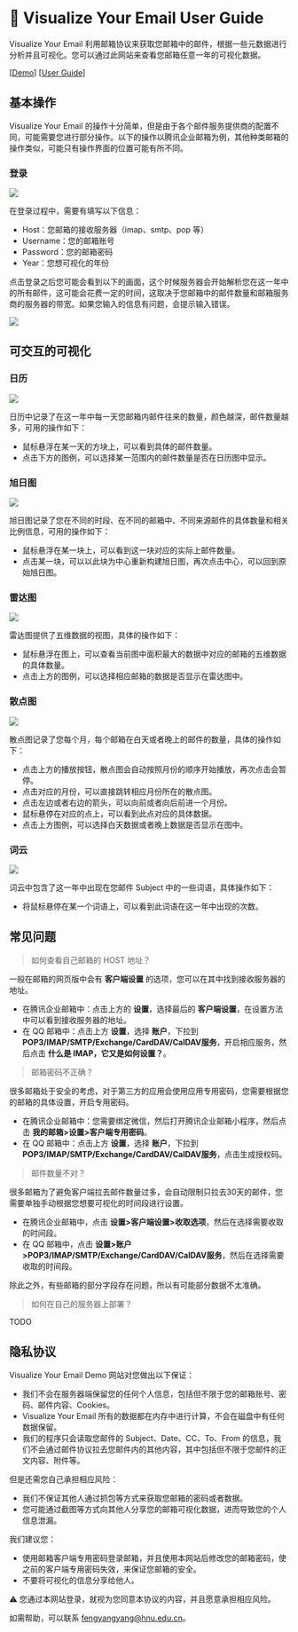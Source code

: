 # 📧 Visualize Your Email User Guide

Visualize Your Email 利用邮箱协议来获取您邮箱中的邮件，根据一些元数据进行分析并且可视化。您可以通过此网站来查看您邮箱任意一年的可视化数据。

[[Demo](http://v.api.ifffff.cn/)] [[User Guide](https://cynricfeng.github.io/Visualize-Your-Email/)]

## 基本操作

Visualize Your Email 的操作十分简单，但是由于各个邮件服务提供商的配置不同，可能需要您进行部分操作。以下的操作以腾讯企业邮箱为例，其他种类邮箱的操作类似，可能只有操作界面的位置可能有所不同。

### 登录

![](./assert/login.png)

在登录过程中，需要有填写以下信息：

* Host：您邮箱的接收服务器（imap、smtp、pop 等）
* Username：您的邮箱账号
* Password：您的邮箱密码
* Year：您想可视化的年份

点击登录之后您可能会看到以下的画面，这个时候服务器会开始解析您在这一年中的所有邮件，这可能会花费一定的时间，这取决于您邮箱中的邮件数量和邮箱服务商的服务器的带宽。如果您输入的信息有问题，会提示输入错误。

![](./assert/wait.png)

## 可交互的可视化

### 日历

![](./assert/calendar.png)

日历中记录了在这一年中每一天您邮箱内邮件往来的数量，颜色越深，邮件数量越多，可用的操作如下：

* 鼠标悬浮在某一天的方块上，可以看到具体的邮件数量。
* 点击下方的图例，可以选择某一范围内的邮件数量是否在日历图中显示。

### 旭日图

![](./assert/sunrise.png)

旭日图记录了您在不同的时段、在不同的邮箱中、不同来源邮件的具体数量和相关比例信息，可用的操作如下：

* 鼠标悬浮在某一块上，可以看到这一块对应的实际上邮件数量。
* 点击某一块，可以以此块为中心重新构建旭日图，再次点击中心，可以回到原始旭日图。

### 雷达图

![](./assert/radar.png)

雷达图提供了五维数据的视图，具体的操作如下：

* 鼠标悬浮在图上，可以查看当前图中面积最大的数据中对应的邮箱的五维数据的具体数量。
* 点击上方的图例，可以选择相应邮箱的数据是否显示在雷达图中。

### 散点图

![](./assert/scater.png)

散点图记录了您每个月，每个邮箱在白天或者晚上的邮件的数量，具体的操作如下：

* 点击上方的播放按钮，散点图会自动按照月份的顺序开始播放，再次点击会暂停。
* 点击对应的月份，可以直接跳转相应月份所在的散点图。
* 点击左边或者右边的箭头，可以向前或者向后前进一个月份。
* 鼠标悬停在对应的点上，可以看到此点对应的具体数据。
* 点击上方图例，可以选择白天数据或者晚上数据是否显示在图中。

### 词云

![](./assert/wordcloud.png)

词云中包含了这一年中出现在您邮件 Subject 中的一些词语，具体操作如下：

* 将鼠标悬停在某一个词语上，可以看到此词语在这一年中出现的次数。

## 常见问题

> 如何查看自己邮箱的 HOST 地址？

一般在邮箱的网页版中会有 **客户端设置** 的选项，您可以在其中找到接收服务器的地址。

* 在腾讯企业邮箱中：点击上方的 **设置**，选择最后的 **客户端设置**，在设置方法中可以看到接收服务器的地址。
* 在 QQ 邮箱中：点击上方 **设置**，选择 **账户**，下拉到 **POP3/IMAP/SMTP/Exchange/CardDAV/CalDAV服务**，开启相应服务，然后点击 **什么是 IMAP，它又是如何设置？**。

> 邮箱密码不正确？

很多邮箱处于安全的考虑，对于第三方的应用会使用应用专用密码，您需要根据您的邮箱的具体设置，开启专用密码。

* 在腾讯企业邮箱中：您需要绑定微信，然后打开腾讯企业邮箱小程序，然后点击 **我的邮箱>设置>客户端专用密码**。
* 在 QQ 邮箱中：点击上方 **设置**，选择 **账户**，下拉到**POP3/IMAP/SMTP/Exchange/CardDAV/CalDAV服务**，点击生成授权码。

> 邮件数量不对？

很多邮箱为了避免客户端拉去邮件数量过多，会自动限制只拉去30天的邮件，您需要单独手动根据您想要可视化的时间段进行设置。

* 在腾讯企业邮箱中，点击 **设置>客户端设置>收取选项**，然后在选择需要收取的时间段。
* 在 QQ 邮箱中，点击 **设置>账户>POP3/IMAP/SMTP/Exchange/CardDAV/CalDAV服务**，然后在选择需要收取的时间段。

除此之外，有些邮箱的部分字段存在问题，所以有可能部分数据不太准确。

> 如何在自己的服务器上部署？

TODO

## 隐私协议

Visualize Your Email Demo 网站对您做出以下保证：

* 我们不会在服务器端保留您的任何个人信息，包括但不限于您的邮箱账号、密码、邮件内容、Cookies。
* Visualize Your Email 所有的数据都在内存中进行计算，不会在磁盘中有任何数据保留。
* 我们的程序只会读取您邮件的 Subject、Date、CC、To、From 的信息，我们不会通过邮件协议拉去您邮件内的其他内容，其中包括但不限于您邮件的正文内容、附件等。

但是还需您自己承担相应风险：

* 我们不保证其他人通过抓包等方式来获取您邮箱的密码或者数据。
* 您可能通过截图等方式向其他人分享您的邮箱可视化数据，进而导致您的个人信息泄漏。

我们建议您：

* 使用邮箱客户端专用密码登录邮箱，并且使用本网站后修改您的邮箱密码，使之前的客户端专用密码失效，来保证您邮箱的安全。
* 不要将可视化的信息分享给他人。

⚠️ 您通过本网站登录，就视为您同意本协议的内容，并且愿意承担相应风险。



如需帮助，可以联系 fengyangyang@hnu.edu.cn。